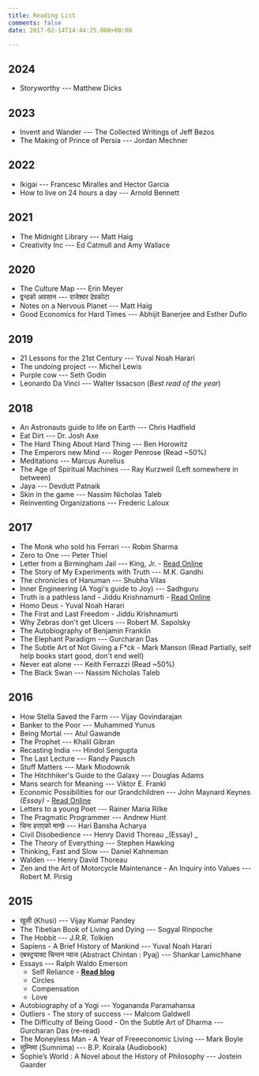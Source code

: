 ```yaml
---
title: Reading List
comments: false
date: 2017-02-14T14:44:25.000+00:00

---
```

## 2024
* Storyworthy --- Matthew Dicks

## 2023

* Invent and Wander --- The Collected Writings of Jeff Bezos
* The Making of Prince of Persia --- Jordan Mechner

## 2022

* Ikigai --- Francesc Miralles and Hector Garcia
* How to live on 24 hours a day --- Arnold Bennett

## 2021

* The Midnight Library --- Matt Haig
* Creativity Inc --- Ed Catmull and Amy Wallace

## 2020

* The Culture Map --- Erin Meyer
* द्वन्दको अवसान --- राजेश्वर देवकोटा
* Notes on a Nervous Planet --- Matt Haig
* Good Economics for Hard Times --- Abhijit Banerjee and Esther Duflo

## 2019

* 21 Lessons for the 21st Century --- Yuval Noah Harari
* The undoing project --- Michel Lewis
* Purple cow --- Seth Godin
* Leonardo Da Vinci --- Walter Issacson (_Best read of the year_)

## 2018

* An Astronauts guide to life on Earth --- Chris Hadfield
* Eat Dirt --- Dr. Josh Axe
* The Hard Thing About Hard Thing --- Ben Horowitz
* The Emperors new Mind --- Roger Penrose (Read \~50%)
* Meditations --- Marcus Aurelius
* The Age of Spiritual Machines --- Ray Kurzweil (Left somewhere in between)
* Jaya --- Devdutt Patnaik
* Skin in the game --- Nassim Nicholas Taleb
* Reinventing Organizations --- Frederic Laloux

## 2017

* The Monk who sold his Ferrari --- Robin Sharma
* Zero to One --- Peter Thiel
* Letter from a Birmingham Jail --- King, Jr. - [Read Online](https://www.africa.upenn.edu/Articles_Gen/Letter_Birmingham.html)
* The Story of My Experiments with Truth --- M.K. Gandhi
* The chronicles of Hanuman --- Shubha Vilas
* Inner Engineering (A Yogi's guide to Joy) --- Sadhguru
* Truth is a pathless land - Jiddu Krishnamurti - [Read Online](http://www.jkrishnamurti.org/about-krishnamurti/dissolution-speech.php)
* Homo Deus - Yuval Noah Harari
* The First and Last Freedom - Jiddu Krishnamurti
* Why Zebras don't get Ulcers --- Robert M. Sapolsky
* The Autobiography of Benjamin Franklin
* The Elephant Paradigm --- Gurcharan Das
* The Subtle Art of Not Giving a F*ck - Mark Manson (Read Partially, self help books start good, don't end well)
* Never eat alone --- Keith Ferrazzi (Read \~50%)
* The Black Swan --- Nassim Nicholas Taleb

## 2016

* How Stella Saved the Farm --- Vijay Govindarajan
* Banker to the Poor --- Muhammed Yunus
* Being Mortal --- Atul Gawande
* The Prophet --- Khalil Gibran
* Recasting India --- Hindol Sengupta
* The Last Lecture --- Randy Pausch
* Stuff Matters --- Mark Miodownik
* The Hitchhiker's Guide to the Galaxy --- Douglas Adams
* Mans search for Meaning --- Viktor E. Frankl
* Economic Possibilities for our Grandchildren --- John Maynard Keynes _(Essay)_ - [Read Online](http://www.econ.yale.edu/smith/econ116a/keynes1.pdf)
* Letters to a young Poet --- Rainer Maria Rilke
* The Pragmatic Programmer --- Andrew Hunt
* चिना हराएको मान्छे --- Hari Bansha Acharya
* Civil Disobedience --- Henry David Thoreau _(Essay) _
* The Theory of Everything --- Stephen Hawking
* Thinking, Fast and Slow --- Daniel Kahneman
* Walden --- Henry David Thoreau
* Zen and the Art of Motorcycle Maintenance - An Inquiry into Values --- Robert M. Pirsig

## 2015

* खुसी (Khusi) --- Vijay Kumar Pandey
* The Tibetian Book of Living and Dying --- Sogyal Rinpoche
* The Hobbit --- J.R.R. Tolkien
* Sapiens - A Brief History of Mankind --- Yuval Noah Harari
* एबस्ट्रयाक्ट चिन्तन प्याज (Abstract Chintan : Pyaj) --- Shankar Lamichhane
* Essays  --- Ralph Waldo Emerson
  * Self Reliance - [**Read blog**](http://avinash.com.np/2015/07/11/Self-Reliance.html)
  * Circles
  * Compensation
  * Love
* Autobiography of a Yogi --- Yogananda Paramahansa
* Outliers - The story of success --- Malcom Galdwell
* The Difficulty of Being Good - On the Subtle Art of Dharma --- Gurcharan Das (re-read)
* The Moneyless Man - A Year of Freeeconomic Living --- Mark Boyle
* सुम्निमा (Sumnima) --- B.P. Koirala (Audiobook)
* Sophie’s World : A Novel about the History of Philosophy --- Jostein Gaarder
